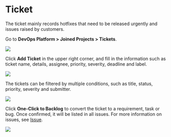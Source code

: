 # Ticket

The ticket mainly records hotfixes that need to be released urgently and issues raised by customers.

Go to **DevOps Platform > Joined Projects > Tickets**.

![](http://terminus-paas.oss-cn-hangzhou.aliyuncs.com/paas-doc/2021/12/10/12ee77b7-1145-4928-b624-09d84706ac75.png)

Click **Add Ticket** in the upper right corner, and fill in the information such as ticket name, details, assignee, priority, severity, deadline and label.

![](http://terminus-paas.oss-cn-hangzhou.aliyuncs.com/paas-doc/2021/12/10/a1fc4dc3-d002-4b1f-8585-cc97b4b8412b.png)

The tickets can be filtered by multiple conditions, such as title, status, priority, severity and submitter.

![](http://terminus-paas.oss-cn-hangzhou.aliyuncs.com/paas-doc/2021/12/10/52d44abd-6d8e-4bf9-b5be-172e43fb59c1.png)

Click **One-Click to Backlog** to convert the ticket to a requirement, task or bug. Once confirmed, it will be listed in all issues. For more information on issues, see [Issue](issue.md).

![](http://terminus-paas.oss-cn-hangzhou.aliyuncs.com/paas-doc/2021/12/10/8a52e276-767f-4bba-80d9-1a2c46a102ec.png)
